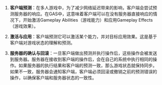 

1. **客户端预测**：在多人游戏中，为了减少网络延迟带来的影响，客户端会尝试预测服务器的响应。在GAS中，这意味着客户端可以在没有服务器直接响应的情况下，开始激活Gameplay Abilities（游戏能力）和应用Gameplay Effects（游戏效果）。

2. **激活与应用**：客户端预测它可以激活某个能力，并对目标应用效果。这是基于客户端对游戏状态的理解和预测。

3. **服务器的确认与回滚**：一旦客户端做出预测并执行操作后，这些操作会被发送到服务器。服务器在接收到客户端的操作后，会在自己的系统中执行相同的操作。如果服务器的执行结果和客户端的预测一致，那么游戏状态就保持同步。如果不一致，服务器会通知客户端，客户端必须回滚或撤销之前的预测错误的操作，以确保客户端和服务器状态的一致性。
